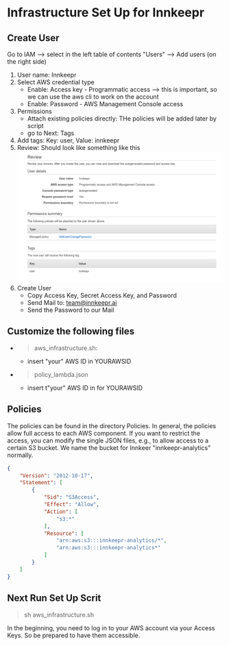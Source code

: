 # Infrastructure Set Up for Innkeepr

## Create User
Go to IAM --> select in the left table of contents "Users" --> Add users (on the right side)
1. User name: Innkeepr
2. Select AWS credential type
    - Enable: Access key - Programmatic access --> this is important, so we can use the aws cli to work on the account
    - Enable: Password - AWS Management Console access
3. Permissions
    - Attach existing policies directly: THe policies will be added later by script
    - go to Next: Tags
4. Add tags:
    Key: user, Value: innkeepr
5. Review: Should look like something like this
![see Figure](https://raw.githubusercontent.com/Innkeepr/aws-infrastructure/master/Figures/AddUserReview.png?token=GHSAT0AAAAAABIX3K75K3RRVR2656O7WLWEYPOSKPQ)
6. Create User
    - Copy Access Key, Secret Access Key, and Password
    - Send Mail to: team@innkeepr.ai
    - Send the Password to our Mail

## Customize the following files
- >aws_infrastructure.sh:
    - insert "your" AWS ID in YOURAWSID
- >policy_lambda.json
    - insert t"your" AWS ID in for YOURAWSID

## Policies
The policies can be found in the directory Policies. In general, the policies allow full access to each AWS component. If you want to restrict the access, you can modify the single JSON files, e.g., to allow access to a certain S3 bucket. We name the bucket for Innkeer "innkeepr-analytics" normally.
```json
{
    "Version": "2012-10-17",
    "Statement": [
        {
            "Sid": "S3Access",
            "Effect": "Allow",
            "Action": [
                "s3:*"
            ],
            "Resource": [
                "arn:aws:s3:::innkeepr-analytics/*",
                "arn:aws:s3:::innkeepr-analytics*"
            ]
        }
    ]
}
```

## Next Run Set Up Scrit
> sh aws_infrastructure.sh

In the beginning, you need to log in to your AWS account via your Access Keys. So be prepared to have them accessible.

##
